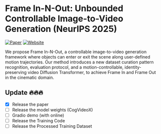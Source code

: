 
# Frame In-N-Out: Unbounded Controllable Image-to-Video Generation (NeurIPS 2025)

[![Paper](https://img.shields.io/badge/arXiv-Paper-b31b1b?logo=arxiv&logoColor=white)](https://arxiv.org/abs/2505.21491)
[![Website](https://img.shields.io/badge/Project-Website-pink?logo=googlechrome&logoColor=white)](https://uva-computer-vision-lab.github.io/Frame-In-N-Out/)


We propose Frame In-N-Out, a controllable image-to-video generation framework where objects can enter or exit the scene along user-defined motion trajectories. Our method introduces a new dataset curation pattern recognition, evaluation protocol, and a motion-controllable, identity-preserving video Diffusion Transformer, to achieve Frame In and Frame Out in the cinematic domain.



## <a name="Update"></a>Update 🔥🔥🔥
- [x] Release the paper
- [ ] Release the model weights (CogVideoX)
- [ ] Gradio demo (with online)
- [ ] Release the Training Code
- [ ] Release the Processed Training Dataset
